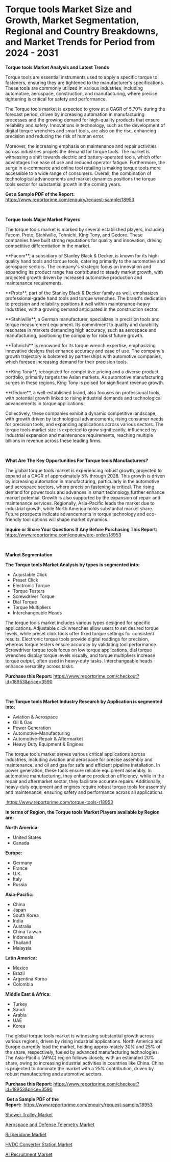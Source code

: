 <p><h1>Torque tools Market Size and Growth, Market Segmentation, Regional and Country Breakdowns, and Market Trends for Period from 2024 -  2031</h1></p><p><strong>Torque tools Market Analysis and Latest Trends</strong></p>
<p><p>Torque tools are essential instruments used to apply a specific torque to fasteners, ensuring they are tightened to the manufacturer's specifications. These tools are commonly utilized in various industries, including automotive, aerospace, construction, and manufacturing, where precise tightening is critical for safety and performance.</p><p>The Torque tools market is expected to grow at a CAGR of 5.70% during the forecast period, driven by increasing automation in manufacturing processes and the growing demand for high-quality products that ensure reliability and safety. Innovations in technology, such as the development of digital torque wrenches and smart tools, are also on the rise, enhancing precision and reducing the risk of human error.</p><p>Moreover, the increasing emphasis on maintenance and repair activities across industries propels the demand for torque tools. The market is witnessing a shift towards electric and battery-operated tools, which offer advantages like ease of use and reduced operator fatigue. Furthermore, the surge in e-commerce and online tool retailing is making torque tools more accessible to a wide range of consumers. Overall, the combination of technological advancements and market dynamics positions the torque tools sector for substantial growth in the coming years.</p></p>
<p><strong>Get a Sample PDF of the Report:&nbsp;</strong> <a href="https://www.reportprime.com/enquiry/request-sample/18953?utm_campaign=104&utm_medium=2&utm_source=Github&utm_content=ia&utm_term=22112024&utm_id=torque-tools">https://www.reportprime.com/enquiry/request-sample/18953</a></p>
<p>&nbsp;</p>
<p><strong>Torque tools Major Market Players</strong></p>
<p><p>The torque tools market is marked by several established players, including Facom, Proto, Stahlwille, Tohnichi, King Tony, and Gedore. These companies have built strong reputations for quality and innovation, driving competitive differentiation in the market.</p><p>**Facom**, a subsidiary of Stanley Black & Decker, is known for its high-quality hand tools and torque tools, catering primarily to the automotive and aerospace sectors. The company's strategic focus on innovation and expanding its product range has contributed to steady market growth, with projected growth driven by increased automotive production and maintenance requirements.</p><p>**Proto**, part of the Stanley Black & Decker family as well, emphasizes professional-grade hand tools and torque wrenches. The brand's dedication to precision and reliability positions it well within maintenance-heavy industries, with a growing demand anticipated in the construction sector.</p><p>**Stahlwille**, a German manufacturer, specializes in precision tools and torque measurement equipment. Its commitment to quality and durability resonates in markets demanding high accuracy, such as aerospace and manufacturing, positioning the company for robust future growth.</p><p>**Tohnichi** is renowned for its torque wrench expertise, emphasizing innovative designs that enhance accuracy and ease of use. The company's growth trajectory is bolstered by partnerships with automotive companies, which foresee increasing demand for their precision tools.</p><p>**King Tony**, recognized for competitive pricing and a diverse product portfolio, primarily targets the Asian markets. As automotive manufacturing surges in these regions, King Tony is poised for significant revenue growth.</p><p>**Gedore**, a well-established brand, also focuses on professional tools, with potential growth linked to rising industrial demands and technological advancements in torque applications.</p><p>Collectively, these companies exhibit a dynamic competitive landscape, with growth driven by technological advancements, rising consumer needs for precision tools, and expanding applications across various sectors. The torque tools market size is expected to grow significantly, influenced by industrial expansion and maintenance requirements, reaching multiple billions in revenue across these leading firms.</p></p>
<p>&nbsp;</p>
<p><strong>What Are The Key Opportunities For Torque tools Manufacturers?</strong></p>
<p><p>The global torque tools market is experiencing robust growth, projected to expand at a CAGR of approximately 5% through 2028. This growth is driven by increasing automation in manufacturing, particularly in the automotive and aerospace sectors, where precision fastening is critical. The rising demand for power tools and advances in smart technology further enhance market potential. Growth is also supported by the expansion of repair and maintenance services. Regionally, Asia-Pacific leads the market due to industrial growth, while North America holds substantial market share. Future prospects indicate advancements in torque technology and eco-friendly tool options will shape market dynamics.</p></p>
<p><strong>Inquire or Share Your Questions If Any Before Purchasing This Report:</strong> <a href="https://www.reportprime.com/enquiry/pre-order/18953?utm_campaign=104&utm_medium=2&utm_source=Github&utm_content=ia&utm_term=22112024&utm_id=torque-tools">https://www.reportprime.com/enquiry/pre-order/18953</a></p>
<p>&nbsp;</p>
<p><strong>Market Segmentation</strong></p>
<p><strong>The Torque tools Market Analysis by types is segmented into:</strong></p>
<p><ul><li>Adjustable Click</li><li>Preset Click</li><li>Electronic Torque</li><li>Torque Testers</li><li>Screwdriver Torque</li><li>Dial Torque</li><li>Torque Multipliers</li><li>Interchangeable Heads</li></ul></p>
<p><p>The torque tools market includes various types designed for specific applications. Adjustable click wrenches allow users to set desired torque levels, while preset click tools offer fixed torque settings for consistent results. Electronic torque tools provide digital readings for precision, whereas torque testers ensure accuracy by validating tool performance. Screwdriver torque tools focus on low torque applications, dial torque wrenches display torque levels visually, and torque multipliers increase torque output, often used in heavy-duty tasks. Interchangeable heads enhance versatility across tasks.</p></p>
<p><strong>Purchase this Report:&nbsp;</strong><a href="https://www.reportprime.com/checkout?id=18953&price=3590&utm_campaign=104&utm_medium=2&utm_source=Github&utm_content=ia&utm_term=22112024&utm_id=torque-tools">https://www.reportprime.com/checkout?id=18953&price=3590</a></p>
<p>&nbsp;</p>
<p><strong>The Torque tools Market Industry Research by Application is segmented into:</strong></p>
<p><ul><li>Aviation & Aerospace</li><li>Oil & Gas</li><li>Power Generation</li><li>Automotive–Manufacturing</li><li>Automotive–Repair & Aftermarket</li><li>Heavy Duty Equipment & Engines</li></ul></p>
<p><p>The torque tools market serves various critical applications across industries, including aviation and aerospace for precise assembly and maintenance, and oil and gas for safe and efficient pipeline installation. In power generation, these tools ensure reliable equipment assembly. In automotive manufacturing, they enhance production efficiency, while in the repair and aftermarket sector, they facilitate accurate repairs. Additionally, heavy-duty equipment and engines require robust torque tools for assembly and maintenance, ensuring safety and performance across all applications.</p></p>
<p><a href="https://www.reportprime.com/torque-tools-r18953?utm_campaign=104&utm_medium=2&utm_source=Github&utm_content=ia&utm_term=22112024&utm_id=torque-tools">&nbsp;https://www.reportprime.com/torque-tools-r18953</a></p>
<p><strong>In terms of Region, the Torque tools Market Players available by Region are:</strong></p>
<p>
    <p> <strong> North America: </strong>
        <ul>
            <li>United States</li>
            <li>Canada</li>
        </ul>
        </p> 
    <p> <strong> Europe: </strong>
        <ul>
            <li>Germany</li>
            <li>France</li>
            <li>U.K.</li>
            <li>Italy</li>
            <li>Russia</li>
        </ul>
        </p> 
    <p> <strong> Asia-Pacific: </strong>
        <ul>
            <li>China</li>
            <li>Japan</li>
            <li>South Korea</li>
            <li>India</li>
            <li>Australia</li>
            <li>China Taiwan</li>
            <li>Indonesia</li>
            <li>Thailand</li>
            <li>Malaysia</li>
        </ul>
        </p> 
    <p> <strong> Latin America: </strong>
        <ul>
            <li>Mexico</li>
            <li>Brazil</li>
            <li>Argentina Korea</li>
            <li>Colombia</li>
        </ul>
        </p> 
    <p> <strong> Middle East & Africa: </strong>
        <ul>
            <li>Turkey</li>
            <li>Saudi</li>
            <li>Arabia</li>
            <li>UAE</li>
            <li>Korea</li>
        </ul>
    </p>
    </p>
<p><p>The global torque tools market is witnessing substantial growth across various regions, driven by rising industrial applications. North America and Europe currently lead the market, holding approximately 30% and 25% of the share, respectively, fueled by advanced manufacturing technologies. The Asia-Pacific (APAC) region follows closely, with an estimated 20% share, owing to increasing industrial activities in countries like China. China is projected to dominate the market with a 25% contribution, driven by robust manufacturing and automotive sectors.</p></p>
<p><strong>Purchase this Report: </strong><a href="https://www.reportprime.com/checkout?id=18953&price=3590&utm_campaign=104&utm_medium=2&utm_source=Github&utm_content=ia&utm_term=22112024&utm_id=torque-tools">https://www.reportprime.com/checkout?id=18953&price=3590</a></p>
<p>&nbsp;<strong>Get a Sample PDF of the Report:&nbsp;&nbsp;</strong><a href="https://www.reportprime.com/enquiry/request-sample/18953?utm_campaign=104&utm_medium=2&utm_source=Github&utm_content=ia&utm_term=22112024&utm_id=torque-tools">https://www.reportprime.com/enquiry/request-sample/18953</a></p>
<p><strong></strong></p>
<p><p><a href="https://github.com/borgmrikki329/Market-Research-Report-List-1/blob/main/shower-trolley-market.md?utm_campaign=104&utm_medium=2&utm_source=Github&utm_content=ia&utm_term=22112024&utm_id=torque-tools">Shower Trolley Market</a></p><p><a href="https://www.linkedin.com/pulse/aerospace-defense-telemetry-market-outlook-current-assessment-nz0be?utm_campaign=104&utm_medium=2&utm_source=Github&utm_content=ia&utm_term=22112024&utm_id=torque-tools">Aerospace and Defense Telemetry Market</a></p><p><a href="https://issuu.com/reportprime-2/docs/risperidone-market-size-2030.pptx_39f85a768b2bd6?utm_campaign=104&utm_medium=2&utm_source=Github&utm_content=ia&utm_term=22112024&utm_id=torque-tools">Risperidone Market</a></p><p><a href="https://github.com/FahadAhmed223/Market-Research-Report-List-1/blob/main/hvdc-converter-station-market.md?utm_campaign=104&utm_medium=2&utm_source=Github&utm_content=ia&utm_term=22112024&utm_id=torque-tools">HVDC Converter Station Market</a></p><p><a href="https://www.linkedin.com/pulse/expanding-global-ai-recruitment-market-future-growth-g5oif?utm_campaign=104&utm_medium=2&utm_source=Github&utm_content=ia&utm_term=22112024&utm_id=torque-tools">AI Recruitment Market</a></p></p>